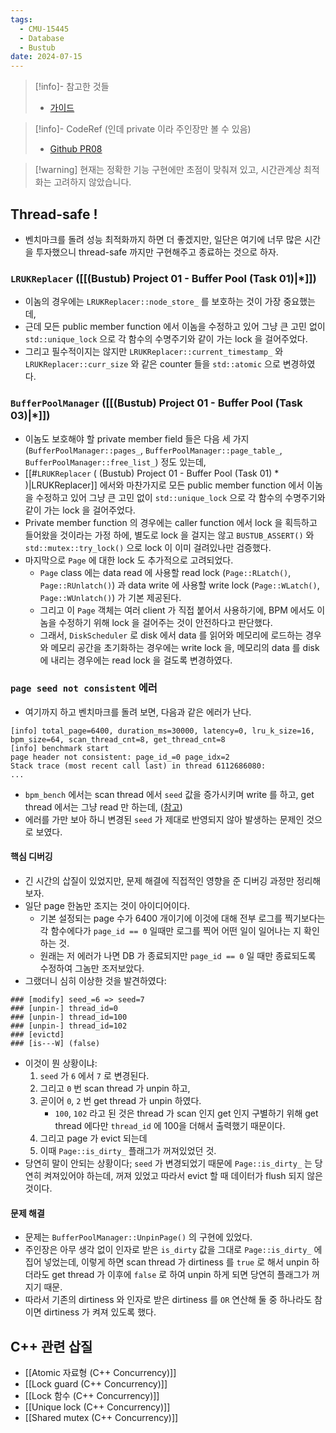 ```yaml
---
tags:
  - CMU-15445
  - Database
  - Bustub
date: 2024-07-15
---
```

> [!info]- 참고한 것들
> - [가이드](https://15445.courses.cs.cmu.edu/fall2023/project1/)

> [!info]- CodeRef (인데 private 이라 주인장만 볼 수 있음)
> - [Github PR08](https://github.com/haeramkeem/bustub-private.idbs.fall.2023.cs.cmu.edu/pull/8)

> [!warning] 현재는 정확한 기능 구현에만 초점이 맞춰져 있고, 시간관계상 최적화는 고려하지 않았습니다.

## Thread-safe !

- 벤치마크를 돌려 성능 최적화까지 하면 더 좋겠지만, 일단은 여기에 너무 많은 시간을 투자했으니 thread-safe 까지만 구현해주고 종료하는 것으로 하자.

### `LRUKReplacer` ([[(Bustub) Project 01 - Buffer Pool (Task 01)|*]])

- 이놈의 경우에는 `LRUKReplacer::node_store_` 를 보호하는 것이 가장 중요했는데,
- 근데 모든 public member function 에서 이놈을 수정하고 있어 그냥 큰 고민 없이 `std::unique_lock` 으로 각 함수의 수명주기와 같이 가는 lock 을 걸어주었다.
- 그리고 필수적이지는 않지만 `LRUKReplacer::current_timestamp_` 와 `LRUKReplacer::curr_size` 와 같은 counter 들을 `std::atomic` 으로 변경하였다.

### `BufferPoolManager` ([[(Bustub) Project 01 - Buffer Pool (Task 03)|*]])

- 이놈도 보호해야 할 private member field 들은 다음 세 가지 (`BufferPoolManager::pages_`, `BufferPoolManager::page_table_`, `BufferPoolManager::free_list_`) 정도 있는데,
- [[#`LRUKReplacer` ( (Bustub) Project 01 - Buffer Pool (Task 01) * )|LRUKReplacer]] 에서와 마찬가지로 모든 public member function 에서 이놈을 수정하고 있어 그냥 큰 고민 없이 `std::unique_lock` 으로 각 함수의 수명주기와 같이 가는 lock 을 걸어주었다.
- Private member function 의 경우에는 caller function 에서 lock 을 획득하고 들어왔을 것이라는 가정 하에, 별도로 lock 을 걸지는 않고 `BUSTUB_ASSERT()` 와 `std::mutex::try_lock()` 으로 lock 이 이미 걸려있나만 검증했다.
- 마지막으로 `Page` 에 대한 lock 도 추가적으로 고려되었다.
	- `Page` class 에는 data read 에 사용할 read lock (`Page::RLatch()`, `Page::RUnlatch()`) 과 data write 에 사용할 write lock (`Page::WLatch()`, `Page::WUnlatch()`) 가 기본 제공된다.
	- 그리고 이 `Page` 객체는 여러 client 가 직접 붙어서 사용하기에, BPM 에서도 이놈을 수정하기 위해 lock 을 걸어주는 것이 안전하다고 판단했다.
	- 그래서, `DiskScheduler` 로 disk 에서 data 를 읽어와 메모리에 로드하는 경우와 메모리 공간을 초기화하는 경우에는 write lock 을, 메모리의 data 를 disk 에 내리는 경우에는 read lock 을 걸도록 변경하였다.

### `page seed not consistent` 에러

- 여기까지 하고 벤치마크를 돌려 보면, 다음과 같은 에러가 난다.

```
[info] total_page=6400, duration_ms=30000, latency=0, lru_k_size=16, bpm_size=64, scan_thread_cnt=8, get_thread_cnt=8
[info] benchmark start
page header not consistent: page_id_=0 page_idx=2
Stack trace (most recent call last) in thread 6112686080:
...
```

- `bpm_bench` 에서는 scan thread 에서 `seed` 값을 증가시키며 write 를 하고, get thread 에서는 그냥 read 만 하는데, ([참고](https://github.com/cmu-db/bustub/blob/master/tools/bpm_bench/bpm_bench.cpp#L247-L252))
- 에러를 가만 보아 하니 변경된 `seed` 가 제대로 반영되지 않아 발생하는 문제인 것으로 보였다.

#### 핵심 디버깅

- 긴 시간의 삽질이 있었지만, 문제 해결에 직접적인 영향을 준 디버깅 과정만 정리해 보자.
- 일단 page 한놈만 조지는 것이 아이디어이다.
	- 기본 설정되는 page 수가 6400 개이기에 이것에 대해 전부 로그를 찍기보다는 각 함수에다가 `page_id == 0` 일때만 로그를 찍어 어떤 일이 일어나는 지 확인하는 것.
	- 원래는 저 에러가 나면 DB 가 종료되지만 `page_id == 0` 일 때만 종료되도록 수정하여 그놈만 조저보았다.
- 그랬더니 심히 이상한 것을 발견하였다:

```
### [modify] seed_=6 => seed=7
### [unpin-] thread_id=0
### [unpin-] thread_id=100
### [unpin-] thread_id=102
### [evictd]
### [is---W] (false)
```

- 이것이 뭔 상황이냐:
	1) `seed` 가 `6` 에서 `7` 로 변경된다.
	2) 그리고 `0` 번 scan thread 가 unpin 하고,
	3) 곧이어 `0`, `2` 번 get thread 가 unpin 하였다.
		- `100`, `102` 라고 된 것은 thread 가 scan 인지 get 인지 구별하기 위해 get thread 에다만 `thread_id` 에 100을 더해서 출력했기 때문이다.
	4) 그리고 page 가 evict 되는데
	5) 이때 `Page::is_dirty_` 플래그가 꺼져있었던 것.
- 당연히 말이 안되는 상황이다; `seed` 가 변경되었기 때문에 `Page::is_dirty_` 는 당연히 켜져있어야 하는데, 꺼져 있었고 따라서 evict 할 때 데이터가 flush 되지 않은 것이다.

#### 문제 해결

- 문제는 `BufferPoolManager::UnpinPage()` 의 구현에 있었다.
- 주인장은 아무 생각 없이 인자로 받은 `is_dirty` 값을 그대로 `Page::is_dirty_` 에 집어 넣었는데, 이렇게 하면 scan thread 가 dirtiness 를 `true` 로 해서 unpin 하더라도 get thread 가 이후에 `false` 로 하여 unpin 하게 되면 당연히 플래그가 꺼지기 때문.
- 따라서 기존의 dirtiness 와 인자로 받은 dirtiness 를 `OR` 연산해 둘 중 하나라도 참이면 dirtiness 가 켜져 있도록 했다.

## C++ 관련 삽질

- [[Atomic 자료형 (C++ Concurrency)]]
- [[Lock guard (C++ Concurrency)]]
- [[Lock 함수 (C++ Concurrency)]]
- [[Unique lock (C++ Concurrency)]]
- [[Shared mutex (C++ Concurrency)]]